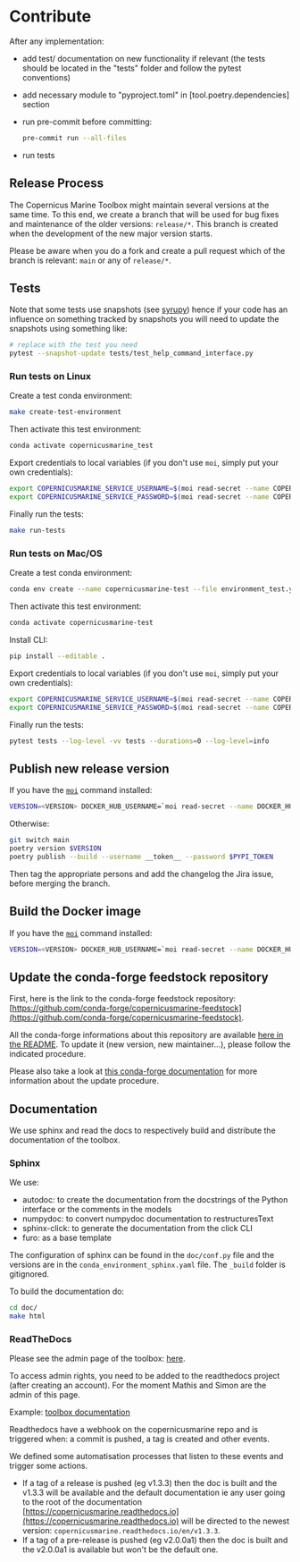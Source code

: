 # Contribute

After any implementation:

- add test/ documentation on new functionality if relevant
(the tests should be located in the "tests" folder and follow the pytest conventions)

- add necessary module to "pyproject.toml" in [tool.poetry.dependencies] section

- run pre-commit before committing:

    ``` sh
    pre-commit run --all-files
    ```

- run tests

## Release Process

The Copernicus Marine Toolbox might maintain several versions at the same time. To this end, we create a branch that will be used for bug fixes and maintenance of the older versions: `release/*`. This branch is created when the development of the new major version starts.

Please be aware when you do a fork and create a pull request which of the branch is relevant: `main` or any of `release/*`.

## Tests

Note that some tests use snapshots (see [syrupy](https://github.com/syrupy-project/syrupy)) hence if your code has an influence on something tracked by snapshots you will need to update the snapshots using something like:

``` bash
# replace with the test you need
pytest --snapshot-update tests/test_help_command_interface.py
```

### Run tests on Linux

Create a test conda environment:

```sh
make create-test-environment
```

Then activate this test environment:

```sh
conda activate copernicusmarine_test
```

Export credentials to local variables (if you don't use `moi`, simply put your own credentials):

```sh
export COPERNICUSMARINE_SERVICE_USERNAME=$(moi read-secret --name COPERNICUSMARINE_SERVICE_USERNAME)
export COPERNICUSMARINE_SERVICE_PASSWORD=$(moi read-secret --name COPERNICUSMARINE_SERVICE_PASSWORD)
```

Finally run the tests:

```sh
make run-tests
```

### Run tests on Mac/OS

Create a test conda environment:

```sh
conda env create --name copernicusmarine-test --file environment_test.yaml
```

Then activate this test environment:

```sh
conda activate copernicusmarine-test
```

Install CLI:

```sh
pip install --editable .
```

Export credentials to local variables (if you don't use `moi`, simply put your own credentials):

```sh
export COPERNICUSMARINE_SERVICE_USERNAME=$(moi read-secret --name COPERNICUSMARINE_SERVICE_USERNAME)
export COPERNICUSMARINE_SERVICE_PASSWORD=$(moi read-secret --name COPERNICUSMARINE_SERVICE_PASSWORD)
```

Finally run the tests:

```sh
pytest tests --log-level -vv tests --durations=0 --log-level=info
```

## Publish new release version

If you have the [`moi`](https://gitlab.mercator-ocean.fr/internal/shell-utils) command installed:

```sh
VERSION=<VERSION> DOCKER_HUB_USERNAME=`moi read-secret --name DOCKER_HUB_USERNAME` DOCKER_HUB_PUSH_TOKEN=`moi read-secret --name DOCKER_HUB_PUSH_TOKEN` PYPI_TOKEN=`moi read-secret --name PYPI_TOKEN` make release
```

Otherwise:

```sh
git switch main
poetry version $VERSION
poetry publish --build --username __token__ --password $PYPI_TOKEN
```

Then tag the appropriate persons and add the changelog the Jira issue, before merging the branch.

## Build the Docker image

If you have the [`moi`](https://gitlab.mercator-ocean.fr/internal/shell-utils) command installed:

```sh
VERSION=<VERSION> DOCKER_HUB_USERNAME=`moi read-secret --name DOCKER_HUB_USERNAME` DOCKER_HUB_PUSH_TOKEN=`moi read-secret --name DOCKER_HUB_PUSH_TOKEN` make build-and-publish-dockerhub-image
```

## Update the conda-forge feedstock repository

First, here is the link to the conda-forge feedstock repository: [https://github.com/conda-forge/copernicusmarine-feedstock](https://github.com/conda-forge/copernicusmarine-feedstock).

All the conda-forge informations about this repository are available [here in the README](https://github.com/orgs/conda-forge/teams/copernicusmarine). To update it (new version, new maintainer...), please follow the indicated procedure.

Please also take a look at [this conda-forge documentation](https://conda-forge.org/docs/maintainer/updating_pkgs/#example-workflow-for-updating-a-package) for more information about the update procedure.

## Documentation

We use sphinx and read the docs to respectively build and distribute the documentation of the toolbox.

### Sphinx

We use:

- autodoc: to create the documentation from the docstrings of the Python interface or the comments in the models
- numpydoc: to convert numpydoc documentation to restructuresText
- sphinx-click: to generate the documentation from the click CLI
- furo: as a base template

The configuration of sphinx can be found in the `doc/conf.py` file and the versions are in the `conda_environment_sphinx.yaml` file. The `_build` folder is gitignored.

To build the documentation do:

```bash
cd doc/
make html
```

### ReadTheDocs

Please see the admin page of the toolbox: [here](https://readthedocs.org/projects/copernicusmarine/).

To access admin rights, you need to be added to the readthedocs project (after creating an account). For the moment Mathis and Simon are the admin of this page.

Example: [toolbox documentation](https://copernicusmarine.readthedocs.io)

Readthedocs have a webhook on the copernicusmarine repo and is triggered when: a commit is pushed, a tag is created and other events.

We defined some automatisation processes that listen to these events and trigger some actions.

- If a tag of a release is pushed (eg v1.3.3) then the doc is built and the v1.3.3 will be available and the default documentation ie any user going to the root of the documentation [https://copernicusmarine.readthedocs.io](https://copernicusmarine.readthedocs.io) will be directed to the newest version: `copernicusmarine.readthedocs.io/en/v1.3.3`.
- If a tag of a pre-release is pushed (eg v2.0.0a1) then the doc is built and the v2.0.0a1 is available but won't be the default one.
